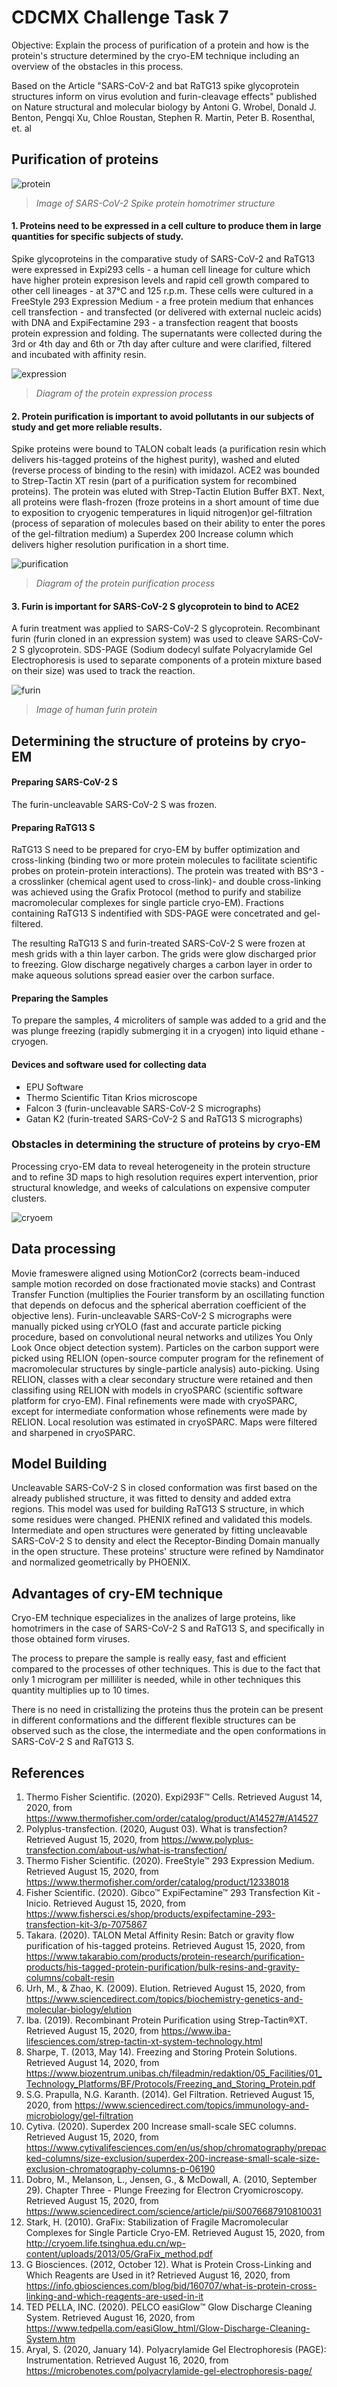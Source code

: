 # CDCMX Challenge Task 7

Objective: Explain the process of purification of a protein and how is the protein's structure determined by the cryo-EM technique including an overview of the obstacles in this process.

Based on the Article "SARS-CoV-2 and bat RaTG13 spike glycoprotein structures inform on virus evolution and furin-cleavage effects" published on Nature structural and molecular biology by Antoni G. Wrobel, Donald J. Benton, Pengqi Xu, Chloe Roustan, Stephen R. Martin, Peter B. Rosenthal, et. al

## Purification of proteins

![protein](https://upload.wikimedia.org/wikipedia/commons/e/e3/6VSB_spike_protein_SARS-CoV-2_homotrimer.png)
>*Image of SARS-CoV-2 Spike protein homotrimer structure*

#### 1. Proteins need to be expressed in a cell culture to produce them in large quantities for specific subjects of study. 

Spike glycoproteins in the comparative study of SARS-CoV-2 and RaTG13 were expressed in Expi293 cells - a human cell lineage for culture which have higher protein expresison levels and rapid cell growth compared to other cell lineages - at 37°C and 125 r.p.m. These cells were cultured in a FreeStyle 293 Expression Medium - a free protein medium that enhances cell transfection - and transfected (or delivered with external nucleic acids) with DNA and ExpiFectamine 293 - a transfection reagent that boosts protein expression and folding. The supernatants were collected during the 3rd or 4th day and 6th or 7th day after culture and were clarified, filtered and incubated with affinity resin.

![expression](https://www.leinco.com/wp-content/uploads/2019/08/ExpressionOfRecombinantProtein-01-2-1024x362.jpg)
>*Diagram of the protein expression process*

#### 2. Protein purification is important to avoid pollutants in our subjects of study and get more reliable results.

Spike proteins were bound to TALON cobalt leads (a purification resin which delivers his-tagged proteins of the highest purity), washed and eluted (reverse process of binding to the resin) with imidazol. ACE2 was bounded to Strep-Tactin XT resin (part of a purification system for recombined proteins). The protein was eluted with Strep-Tactin Elution Buffer BXT. Next, all proteins were flash-frozen (froze proteins in a short amount of time due to exposition to cryogenic temperatures in liquid nitrogen)or gel-filtration (process of separation of molecules based on their ability to enter the pores of the gel-filtration medium) a Superdex 200 Increase column which delivers higher resolution purification in a short time.

![purification](https://ruo.mbl.co.jp/bio/e/product/tag/images/purification/tagged_protein_purification_kit_procedure_summary.png)
>*Diagram of the protein purification process*

#### 3. Furin is important for SARS-CoV-2 S glycoprotein to bind to ACE2

A furin treatment was applied to SARS-CoV-2 S glycoprotein. Recombinant furin (furin cloned in an expression system) was used to cleave SARS-CoV-2 S glycoprotein. SDS-PAGE (Sodium dodecyl sulfate Polyacrylamide Gel Electrophoresis is used to separate components of a protein mixture based on their size) was used to track the reaction. 

![furin](https://www.researchgate.net/publication/309070939/figure/fig1/AS:560653511008256@1510681621348/Structure-of-the-furinRVKR-CMKNb14-complex-Human-furin-is-shown-as-surface.png)
>*Image of human furin protein*

## Determining the structure of proteins by cryo-EM

#### Preparing SARS-CoV-2 S

The furin-uncleavable SARS-CoV-2 S was frozen.

#### Preparing RaTG13 S

RaTG13 S need to be prepared for cryo-EM by buffer optimization and cross-linking (binding two or more protein molecules to facilitate scientific probes on protein-protein interactions). The protein was treated with BS^3 - a crosslinker (chemical agent used to cross-link)- and double cross-linking was achieved using the Grafix Protocol (method to purify and stabilize macromolecular complexes for single particle cryo-EM). Fractions containing RaTG13 S indentified with SDS-PAGE were concetrated and gel-filtered.

The resulting RaTG13 S and furin-treated SARS-CoV-2 S were frozen at mesh grids with a thin layer carbon. The grids were glow discharged prior to freezing. Glow discharge negatively charges a carbon layer in order to make aqueous solutions spread easier over the carbon surface. 

#### Preparing the Samples

To prepare the samples, 4 microliters of sample was added to a grid and the was plunge freezing (rapidly submerging it in a cryogen) into liquid ethane - cryogen.

#### Devices and software used for collecting data

- EPU Software
- Thermo Scientific Titan Krios microscope
- Falcon 3 (furin-uncleavable SARS-CoV-2 S micrographs)
- Gatan K2 (furin-treated SARS-CoV-2 S and RaTG13 S micrographs)

### Obstacles in determining the structure of proteins by cryo-EM

Processing cryo-EM data to reveal heterogeneity in the protein structure and to refine 3D maps to high resolution requires expert intervention, prior structural knowledge, and weeks of calculations on expensive computer clusters.

![cryoem](https://www.researchgate.net/profile/EV_Orlova/publication/318102798/figure/fig13/AS:668721475489807@1536447032967/Cryo-EM-sample-preparation-a-3-mm-copper-mesh-grid-covered-with-a-film-of-holey.png)

## Data processing

Movie frameswere aligned using MotionCor2 (corrects beam-induced sample motion recorded on dose fractionated movie stacks) and Contrast Transfer Function (multiplies the Fourier transform by an oscillating function that depends on defocus and the spherical aberration coefficient of the objective lens). Furin-uncleavable SARS-CoV-2 S micrographs were manually picked using crYOLO (fast and accurate particle picking procedure, based on convolutional neural networks and utilizes You Only Look Once object detection system). Particles on the carbon support were picked using RELION (open-source computer program for the refinement of macromolecular structures by single-particle analysis) auto-picking. Using RELION, classes with a clear secondary structure were retained and then classifing using RELION with models in cryoSPARC (scientific software platform for cryo-EM). Final refinements were made with cryoSPARC, except for intermediate conformation whose refinements were made by RELION. Local resolution was estimated in cryoSPARC. Maps were filtered and sharpened in cryoSPARC.

## Model Building

Uncleavable SARS-CoV-2 S in closed conformation was first based on the already published structure, it was fitted to density and added extra regions. This model was used for building RaTG13 S structure, in which some residues were changed. PHENIX refined and validated this models.
Intermediate and open structures were generated by fitting uncleavable SARS-CoV-2 S to density and elect the Receptor-Binding Domain manually in the open structure. These proteins' structure were refined by Namdinator and normalized geometrically by PHOENIX.

## Advantages of cry-EM technique

Cryo-EM technique especializes in the analizes of large proteins, like homotrimers in the case of SARS-CoV-2 S and RaTG13 S, and specifically in those obtained form viruses. 

The process to prepare the sample is really easy, fast and efficient compared to the processes of other techniques. This is due to the fact that only 1 microgram per milliliter is needed, while in other techniques this quantity multiplies up to 10 times.

There is no need in cristallizing the proteins thus the protein can be present in different conformations and the different flexible structures can be observed such as the close, the intermediate and the open conformations in SARS-CoV-2 S and RaTG13 S.

## References

1. Thermo Fisher Scientific. (2020). Expi293F™ Cells. Retrieved August 14, 2020, from https://www.thermofisher.com/order/catalog/product/A14527#/A14527
2. Polyplus-transfection. (2020, August 03). What is transfection? Retrieved August 15, 2020, from https://www.polyplus-transfection.com/about-us/what-is-transfection/
3. Thermo Fisher Scientific. (2020). FreeStyle™ 293 Expression Medium. Retrieved August 15, 2020, from https://www.thermofisher.com/order/catalog/product/12338018
4. Fisher Scientific. (2020). Gibco™&nbsp;ExpiFectamine™ 293 Transfection Kit - Inicio. Retrieved August 15, 2020, from https://www.fishersci.es/shop/products/expifectamine-293-transfection-kit-3/p-7075867
5. Takara. (2020). TALON Metal Affinity Resin: Batch or gravity flow purification of his-tagged proteins. Retrieved August 15, 2020, from https://www.takarabio.com/products/protein-research/purification-products/his-tagged-protein-purification/bulk-resins-and-gravity-columns/cobalt-resin
6. Urh, M., &amp; Zhao, K. (2009). Elution. Retrieved August 15, 2020, from https://www.sciencedirect.com/topics/biochemistry-genetics-and-molecular-biology/elution
7. Iba. (2019). Recombinant Protein Purification using Strep-Tactin®XT. Retrieved August 15, 2020, from https://www.iba-lifesciences.com/strep-tactin-xt-system-technology.html
8. Sharpe, T. (2013, May 14). Freezing and Storing Protein Solutions. Retrieved August 14, 2020, from https://www.biozentrum.unibas.ch/fileadmin/redaktion/05_Facilities/01_Technology_Platforms/BF/Protocols/Freezing_and_Storing_Protein.pdf
9. S.G. Prapulla, N.G. Karanth. (2014). Gel Filtration. Retrieved August 15, 2020, from https://www.sciencedirect.com/topics/immunology-and-microbiology/gel-filtration
10. Cytiva. (2020). Superdex 200 Increase small-scale SEC columns. Retrieved August 15, 2020, from https://www.cytivalifesciences.com/en/us/shop/chromatography/prepacked-columns/size-exclusion/superdex-200-increase-small-scale-size-exclusion-chromatography-columns-p-06190
11. Dobro, M., Melanson, L., Jensen, G., &amp; McDowall, A. (2010, September 29). Chapter Three - Plunge Freezing for Electron Cryomicroscopy. Retrieved August 15, 2020, from https://www.sciencedirect.com/science/article/pii/S0076687910810031
12. Stark, H. (2010). GraFix: Stabilization of Fragile Macromolecular Complexes for Single Particle Cryo-EM. Retrieved August 15, 2020, from http://cryoem.life.tsinghua.edu.cn/wp-content/uploads/2013/05/GraFix_method.pdf
13. G Biosciences. (2012, October 12). What is Protein Cross-Linking and Which Reagents are Used in it? Retrieved August 16, 2020, from https://info.gbiosciences.com/blog/bid/160707/what-is-protein-cross-linking-and-which-reagents-are-used-in-it
13. TED PELLA, INC. (2020). PELCO easiGlow™ Glow Discharge Cleaning System. Retrieved August 16, 2020, from https://www.tedpella.com/easiGlow_html/Glow-Discharge-Cleaning-System.htm
14. Aryal, S. (2020, January 14). Polyacrylamide Gel Electrophoresis (PAGE): Instrumentation. Retrieved August 16, 2020, from https://microbenotes.com/polyacrylamide-gel-electrophoresis-page/
